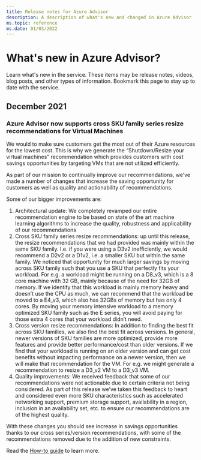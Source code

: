 ```yaml
---
title: Release notes for Azure Advisor
description: A description of what's new and changed in Azure Advisor
ms.topic: reference
ms.date: 01/03/2022
---
```

# What's new in Azure Advisor?

Learn what's new in the service. These items may be release notes, videos, blog posts, and other types of information. Bookmark this page to stay up to date with the service.

## December 2021

### Azure Advisor now supports cross SKU family series resize recommendations for Virtual Machines

We would to make sure customers get the most out of their Azure resources for the lowest cost. This is why we generate the “Shutdown/Resize your virtual machines” recommendation which provides customers with cost savings opportunities by targeting VMs that are not utilized efficiently. 
 
As part of our mission to continually improve our recommendations, we’ve made a number of changes that increase the saving opportunity for customers as well as quality and actionability of recommendations. 
 
Some of our bigger improvements are:
1. Architectural update: We completely revamped our entire recommendation engine to be based on state of the art machine learning algorithms to increase the quality, robustness and applicability of our recommendations 
1. Cross SKU family series resize recommendations: up until this release, the resize recommendations that we had provided was mainly within the same SKU family. I.e. if you were using a D3v2 inefficiently, we would recommend a D2v2 or a D1v2, i.e. a smaller SKU but within the same family. We noticed that opportunity for much larger savings by moving across SKU family such that you use a SKU that perfectly fits your workload. For e.g. a workload might be running on a D8_v3, which is a 8 core machine with 32 GB, mainly because of the need for 32GB of memory. If we identify that this workload is mainly memory heavy and doesn’t use the CPU as much, we can recommend that the workload be moved to a E4_v3, which also has 32GBs of memory but has only 4 cores. By moving your memory intensive workload to a memory optimized SKU family such as the E series, you will avoid paying for those extra 4 cores that your workload didn’t need. 
1. Cross version resize recommendations: In addition to finding the best fit across SKU families, we also find the best fit across versions. In general, newer versions of SKU families are more optimized, provide more features and provide better performance/cost than older versions. If we find that your workload is running on an older version and can get cost benefits without impacting performance on a newer version, then we will make that recommendation for the VM. For e.g. we might generate a recommendation to resize a D3_v2 VM to a D3_v3 VM. 
1. Quality improvements: We received feedback that some of our recommendations were not actionable due to certain criteria not being considered. As part of this release we’ve taken this feedback to heart and considered even more SKU characteristics such as accelerated networking support, premium storage support, availability in a region, inclusion in an availability set, etc. to ensure our recommendations are of the highest quality. 
 
With these changes you should see increase in savings opportunities thanks to our cross series/version recommendations, with some of the recommendations removed due to the addition of new constraints. 

Read the [How-to guide](../advisor-cost-recommendations.md#optimize-virtual-machine-spend-by-resizing-or-shutting-down-underutilized-instances) to learn more.
